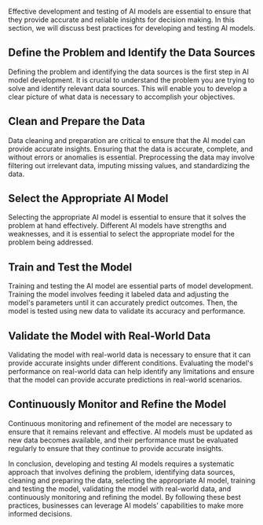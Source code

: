 
Effective development and testing of AI models are essential to ensure that they provide accurate and reliable insights for decision making. In this section, we will discuss best practices for developing and testing AI models.

Define the Problem and Identify the Data Sources
------------------------------------------------

Defining the problem and identifying the data sources is the first step in AI model development. It is crucial to understand the problem you are trying to solve and identify relevant data sources. This will enable you to develop a clear picture of what data is necessary to accomplish your objectives.

Clean and Prepare the Data
--------------------------

Data cleaning and preparation are critical to ensure that the AI model can provide accurate insights. Ensuring that the data is accurate, complete, and without errors or anomalies is essential. Preprocessing the data may involve filtering out irrelevant data, imputing missing values, and standardizing the data.

Select the Appropriate AI Model
-------------------------------

Selecting the appropriate AI model is essential to ensure that it solves the problem at hand effectively. Different AI models have strengths and weaknesses, and it is essential to select the appropriate model for the problem being addressed.

Train and Test the Model
------------------------

Training and testing the AI model are essential parts of model development. Training the model involves feeding it labeled data and adjusting the model's parameters until it can accurately predict outcomes. Then, the model is tested using new data to validate its accuracy and performance.

Validate the Model with Real-World Data
---------------------------------------

Validating the model with real-world data is necessary to ensure that it can provide accurate insights under different conditions. Evaluating the model's performance on real-world data can help identify any limitations and ensure that the model can provide accurate predictions in real-world scenarios.

Continuously Monitor and Refine the Model
-----------------------------------------

Continuous monitoring and refinement of the model are necessary to ensure that it remains relevant and effective. AI models must be updated as new data becomes available, and their performance must be evaluated regularly to ensure that they continue to provide accurate insights.

In conclusion, developing and testing AI models requires a systematic approach that involves defining the problem, identifying data sources, cleaning and preparing the data, selecting the appropriate AI model, training and testing the model, validating the model with real-world data, and continuously monitoring and refining the model. By following these best practices, businesses can leverage AI models' capabilities to make more informed decisions.
